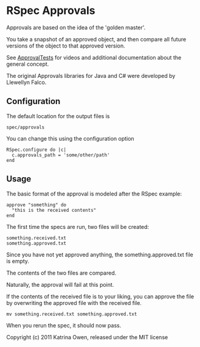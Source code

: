 # RSpec Approvals

Approvals are based on the idea of the 'golden master'.

You take a snapshot of an approved object, and then compare all future
versions of the object to that approved version.

See [ApprovalTests](http://www.approvaltests.com) for videos and additional documentation about the general concept.

The original Approvals libraries for Java and C# were developed by Llewellyn Falco.


## Configuration

The default location for the output files is

    spec/approvals

You can change this using the configuration option

    RSpec.configure do |c|
      c.approvals_path = 'some/other/path'
    end


## Usage

The basic format of the approval is modeled after the RSpec example:

    approve "something" do
      "this is the received contents"
    end


The first time the specs are run, two files will be created:

    something.received.txt
    something.approved.txt


Since you have not yet approved anything, the something.approved.txt file is
empty.

The contents of the two files are compared.

Naturally, the approval will fail at this point.

If the contents of the received file is to your liking, you can approve
the file by overwriting the approved file with the received file.

    mv something.received.txt something.approved.txt

When you rerun the spec, it should now pass.


Copyright (c) 2011 Katrina Owen, released under the MIT license

